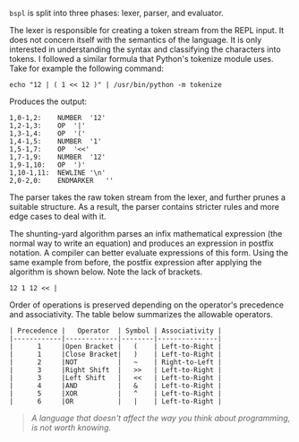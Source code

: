 `bspl` is split into three phases: lexer, parser, and evaluator.

The lexer is responsible for creating a token stream from the REPL input.
It does not concern itself with the semantics of the language. It is only
interested in understanding the syntax and classifying the characters into
tokens. I followed a similar formula that Python's tokenize module uses. Take
for example the following command:

`echo "12 | ( 1 << 12 )" | /usr/bin/python -m tokenize`

Produces the output:
~~~
1,0-1,2:	NUMBER	'12'
1,2-1,3:	OP	'|'
1,3-1,4:	OP	'('
1,4-1,5:	NUMBER	'1'
1,5-1,7:	OP	'<<'
1,7-1,9:	NUMBER	'12'
1,9-1,10:	OP	')'
1,10-1,11:	NEWLINE	'\n'
2,0-2,0:	ENDMARKER	''
~~~



The parser takes the raw token stream from the lexer, and further prunes a
suitable structure. As a result, the parser contains stricter rules and more
edge cases to deal with it.

The shunting-yard algorithm parses an infix mathematical expression
(the normal way to write an equation) and produces an expression in postfix
notation. A compiler can better evaluate expressions of this form.
Using the same example from before, the postfix expression after applying the
algorithm is shown below. Note the lack of brackets.

`12 1 12 << |`

Order of operations is preserved depending on the operator's precedence and
associativity. The table below summarizes the allowable operators.

~~~
| Precedence |   Operator  | Symbol | Associativity |
|------------|-------------|--------|---------------|
|      1     |Open Bracket |   (    | Left-to-Right |
|      1     |Close Bracket|   )    | Left-to-Right |
|      2     |NOT          |   ~    | Right-to-Left |
|      3     |Right Shift  |   >>   | Left-to-Right |
|      3     |Left Shift   |   <<   | Left-to-Right |
|      4     |AND          |   &    | Left-to-Right |
|      5     |XOR          |   ^    | Left-to-Right |
|      6     |OR           |   |    | Left-to-Right |
~~~

> _A language that doesn't affect the way you think about programming, is not worth knowing._
